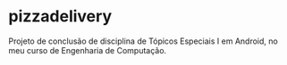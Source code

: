 pizzadelivery
=============

Projeto de conclusão de disciplina de Tópicos Especiais I em Android, no meu curso de Engenharia de Computação.